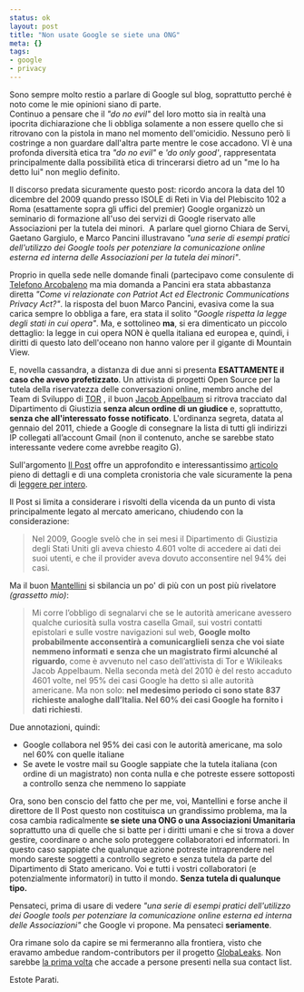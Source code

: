 ```yaml
--- 
status: ok
layout: post
title: "Non usate Google se siete una ONG"
meta: {}
tags: 
- google
- privacy
---
```

Sono sempre molto restio a parlare di Google sul blog, soprattutto perché è noto come le mie opinioni siano di parte.  
Continuo a pensare che il *"do no evil"* del loro motto sia in realtà una ipocrita dichiarazione che li obbliga solamente a non essere quello che si ritrovano con la pistola in mano nel momento dell'omicidio. Nessuno però li costringe a non guardare dall'altra parte mentre le cose accadono. VI è una profonda diversità etica tra *"do no evil"* e *'do only good'*, rappresentata principalmente dalla possibilità etica di trincerarsi dietro ad un "me lo ha detto lui" non meglio definito. 

Il discorso predata sicuramente questo post: ricordo ancora la data del 10 dicembre del 2009  quando presso ISOLE di Reti in Via del Plebiscito 102 a Roma (esattamente sopra gli uffici del premier) Google organizzò un seminario di formazione all'uso dei servizi di Google riservato alle Associazioni per la tutela dei minori.  A parlare quel giorno Chiara de Servi, Gaetano Gargiulo, e Marco Pancini illustravano *"una serie di esempi pratici dell'utilizzo dei Google tools per potenziare la comunicazione online esterna ed interna delle Associazioni per la tutela dei minori"*.  
  
Proprio in quella sede nelle domande finali (partecipavo come consulente di [Telefono Arcobaleno][telarco] ma mia domanda a Pancini era stata abbastanza diretta *"Come vi relazionate con Patriot Act ed Electronic Communications Privacy Act?"*. la risposta del buon Marco Pancini, evasiva come la sua carica sempre lo obbliga a fare, era stata il solito *"Google rispetta la legge degli stati in cui opera"*. Ma, e sottolineo **ma**, si era dimenticato un piccolo dettaglio: la legge in cui opera NON è quella italiana ed europea e, quindi, i diritti di questo lato dell'oceano non hanno valore per il gigante di Mountain View.  
  
E, novella cassandra, a distanza di due anni si presenta **ESATTAMENTE il caso che avevo profetizzato**. Un attivista di progetti Open Source per la tutela della riservatezza delle conversazioni online, membro anche del Team di Sviluppo di [TOR](http://torproject.org) , il buon [Jacob Appelbaum][apple] si ritrova tracciato dal Dipartimento di Giustizia **senza alcun ordine di un giudice** e, soprattutto, **senza che all'interessato fosse notificato**. L'ordinanza segreta, datata al gennaio del 2011, chiede a Google di consegnare la lista di tutti gli indirizzi IP collegati all’account Gmail (non il contenuto, anche se sarebbe stato interessante vedere come avrebbe reagito G).  
  
Sull'argomento [Il Post][post] offre un approfondito e interessantissimo [articolo][post] pieno di dettagli e di una completa cronistoria che vale sicuramente la pena di [leggere per intero][post].  
  
Il Post si limita a considerare i risvolti della vicenda da un punto di vista principalmente legato al mercato americano, chiudendo con la considerazione:

> Nel 2009, Google svelò che in sei mesi il Dipartimento di Giustizia degli Stati Uniti gli aveva chiesto 4.601 volte di accedere ai dati dei suoi utenti, e che il provider aveva dovuto acconsentire nel 94% dei casi.  
  
Ma il buon [Mantellini][mante] si sbilancia un po' di più con un post più rivelatore *(grassetto mio)*:
  
> Mi corre l’obbligo di segnalarvi che se le autorità americane avessero qualche curiosità sulla vostra casella Gmail, sui vostri contatti epistolari e sulle vostre navigazioni sul web, **Google molto probabilmente acconsentirà a comunicarglieli senza che voi siate nemmeno informati e senza che un magistrato firmi alcunché al riguardo**, come è avvenuto nel caso dell’attivista di Tor e Wikileaks Jacob Appelbaum. Nella seconda metà del 2010 è del resto accaduto 4601 volte, nel 95% dei casi Google ha detto sì alle autorità americane. Ma non solo: **nel medesimo periodo ci sono state 837 richieste analoghe dall’Italia. Nel 60% dei casi Google ha fornito i dati richiesti**.

Due annotazioni, quindi:  
  
* Google collabora nel 95% dei casi con le autorità americane, ma solo nel 60% con quelle italiane
* Se avete le vostre mail su Google sappiate che la tutela italiana (con ordine di un magistrato) non conta nulla e che potreste essere sottoposti a controllo senza che nemmeno lo sappiate

Ora, sono ben conscio del fatto che per me, voi, Mantellini e forse anche il direttore de Il Post questo non costituisca un grandissimo problema, ma la cosa cambia radicalmente **se siete una ONG o una Associazioni Umanitaria** soprattutto una di quelle che si batte per i diritti umani e che si trova a dover gestire, coordinare o anche solo proteggere collaboratori ed informatori. In questo caso sappiate che qualunque azione potreste intraprendere nel mondo sareste soggetti a controllo segreto e senza tutela da parte del Dipartimento di Stato americano. Voi e tutti i vostri collaboratori (e potenzialmente informatori) in tutto il mondo. **Senza tutela di qualunque tipo.**  
  
Pensateci, prima di usare di vedere *"una serie di esempi pratici dell'utilizzo dei Google tools per potenziare la comunicazione online esterna ed interna delle Associazioni"* che Google vi propone. Ma pensateci **seriamente**.   
  
Ora rimane solo da capire se mi fermeranno alla frontiera, visto che eravamo ambedue random-contributors per il progetto [GlobaLeaks](http://globaleaks.org). Non sarebbe [la prima volta](http://news.cnet.com/8301-27080_3-20023341-245.html) che accade a persone presenti nella sua contact list.  
  
Estote Parati.

[telarco]: http://www.telefonoarcobaleno.org/
[apple]: http://en.wikipedia.org/wiki/Jacob_Appelbaum
[post]: http://www.ilpost.it/2011/10/10/la-polizia-americana-e-le-caselle-email/
[mante]: http://www.mantellini.it/?p=15747